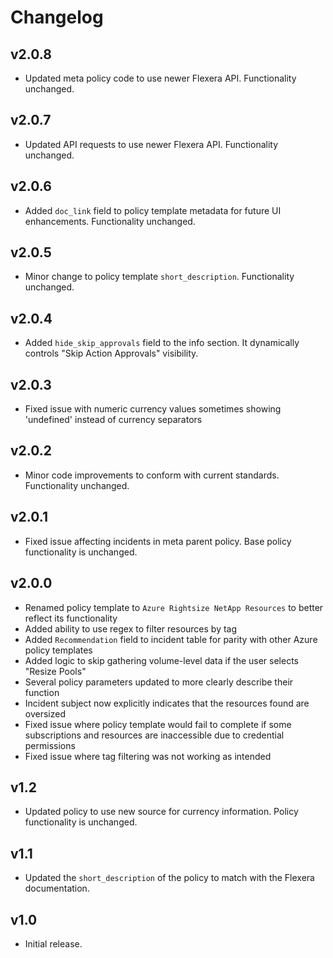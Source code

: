 # Changelog

## v2.0.8

- Updated meta policy code to use newer Flexera API. Functionality unchanged.

## v2.0.7

- Updated API requests to use newer Flexera API. Functionality unchanged.

## v2.0.6

- Added `doc_link` field to policy template metadata for future UI enhancements. Functionality unchanged.

## v2.0.5

- Minor change to policy template `short_description`. Functionality unchanged.

## v2.0.4

- Added `hide_skip_approvals` field to the info section. It dynamically controls "Skip Action Approvals" visibility.

## v2.0.3

- Fixed issue with numeric currency values sometimes showing 'undefined' instead of currency separators

## v2.0.2

- Minor code improvements to conform with current standards. Functionality unchanged.

## v2.0.1

- Fixed issue affecting incidents in meta parent policy. Base policy functionality is unchanged.

## v2.0.0

- Renamed policy template to `Azure Rightsize NetApp Resources` to better reflect its functionality
- Added ability to use regex to filter resources by tag
- Added `Recommendation` field to incident table for parity with other Azure policy templates
- Added logic to skip gathering volume-level data if the user selects "Resize Pools"
- Several policy parameters updated to more clearly describe their function
- Incident subject now explicitly indicates that the resources found are oversized
- Fixed issue where policy template would fail to complete if some subscriptions and resources are inaccessible due to credential permissions
- Fixed issue where tag filtering was not working as intended

## v1.2

- Updated policy to use new source for currency information. Policy functionality is unchanged.

## v1.1

- Updated the `short_description` of the policy to match with the Flexera documentation.

## v1.0

- Initial release.
